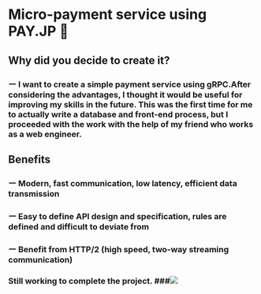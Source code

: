 # Micro-payment service using PAY.JP  :dragon: #
<p>
<span class="mgr-10"></span>
</p>

## Why did you decide to create it? ##
<p>
<h3><span class="mgr-10">ー   I want to create a simple payment service using gRPC.After considering the advantages, I thought it would be useful for improving my skills in the future. This was the first time for me to actually write a database and front-end process, but I proceeded with the work with the help of my friend who works as a web engineer.   </span></h3>
</p>

## Benefits ##
<p>
<h3>ー   Modern, fast communication, low latency, efficient data transmission   </h3>
<h3>ー   Easy to define API design and specification, rules are defined and difficult to deviate from   </h3>
<h3>ー   Benefit from HTTP/2 (high speed, two-way streaming communication)   </h3>
</p>
<span class="mgr-10"></span>

### Still working to complete the project. ###<img src="https://img.icons8.com/external-color-for-better-life-royyan-wijaya/64/000000/external-color-ghost-emoji-color-for-better-life-royyan-wijaya-36.png"/>

